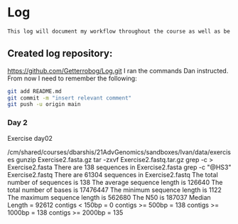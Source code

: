 Log
================
``` sh
This log will document my workflow throughout the course as well as be a platform for Dr. Barshis to follow my progress.
```
## Created log repository:
<https://github.com/Getterrobog/Log.git>
I ran the commands Dan instructed.  From now I need to remember the following:
``` sh
git add README.md 
git commit -m "insert relevant comment"
git push -u origin main
```
### Day 2
Exercise day02

/cm/shared/courses/dbarshis/21AdvGenomics/sandboxes/Ivan/data/exercises
gunzip Exercise2.fasta.gz 
tar -zxvf Exercise2.fastq.tar.gz
grep -c \> Exercise2.fasta
There are 138 sequences in Exercise2.fasta
grep -c "@HS3" Exercise2.fastq
There are 61304 sequences in Exercise2.fastq
The total number of sequences is 138
The average sequence length is 126640
The total number of bases is 17476447
The minimum sequence length is 1122
The maximum sequence length is 562680
The N50 is 187037
Median Length = 92612
contigs < 150bp = 0
contigs >= 500bp = 138
contigs >= 1000bp = 138
contigs >= 2000bp = 135